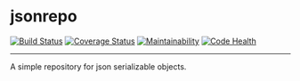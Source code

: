 # jsonrepo

[![Build Status](https://travis-ci.org/romaryd/python-jsonrepo.svg?branch=master)](https://travis-ci.org/romaryd/python-jsonrepo)
[![Coverage Status](https://coveralls.io/repos/github/romaryd/python-jsonrepo/badge.svg?branch=master)](https://coveralls.io/github/romaryd/python-jsonrepo?branch=master)
[![Maintainability](https://api.codeclimate.com/v1/badges/5d394fb9d6a3d88500ba/maintainability)](https://codeclimate.com/github/romaryd/python-jsonrepo/maintainability)
[![Code Health](https://landscape.io/github/romaryd/python-jsonrepo/master/landscape.svg?style=flat)](https://landscape.io/github/romaryd/python-jsonrepo/master)

---
A simple repository for json serializable objects.

